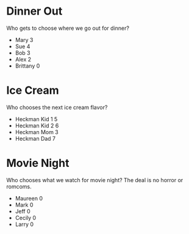 # Dinner Out

Who gets to choose where we go out for dinner?

* Mary	3
* Sue	4
* Bob	3
* Alex	2
* Brittany	0

# Ice Cream

Who chooses the next ice cream flavor?

* Heckman Kid 1	5
* Heckman Kid 2	6
* Heckman Mom	3
* Heckman Dad	7

# Movie Night

Who chooses what we watch for movie night?
The deal is no horror or romcoms.

* Maureen	0
* Mark	0
* Jeff	0
* Cecily	0
* Larry	0

